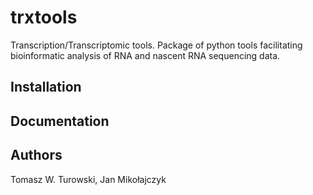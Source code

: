 trxtools
========

Transcription/Transcriptomic tools. Package of python tools facilitating bioinformatic analysis of RNA and nascent RNA sequencing data.

Installation
------------


Documentation
-------------


Authors
-------
Tomasz W. Turowski, Jan Mikołajczyk
